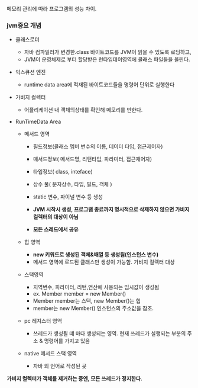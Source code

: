 메모리 관리에 따라 프로그램의 성능 차이.

### jvm중요 개념

- 클래스로더

  - 자바 컴파일러가 변경한.class 바이트코드를 JVM이 읽을 수 있도록 로딩하고, 
  - JVM이 운영체제로 부터 할당받은 런타임데이영역에 클래스 파일들을 올린다.
- 익스큐션 엔진

  - runtime data area에 적재된 바이트코드들을 명령어 단위로 실행한다
- 가비지 컬렉터

  - 어플리케이션 내 객체의상태를 확인해 메모리를 반한다.
- RunTimeData Area

  - 메서드 영역
    - 필드정보(클래스 멤버 변수의 이름, 데이터 타입, 접근제어자)
    
    - 매서드정보( 메서드명, 리턴타입, 파라미터, 접근재어자)
    
    - 타입정보( class, inteface)
    
    - 상수 풀( 문자상수, 타입, 필드, 객체 )
    
    - static 변수, 파이널 변수 등 생성
    
    - **JVM 시작시 생성, 프로그램 종료까지 명시적으로 삭제하지 않으면 가비지 컬렉터의 대상이 아님**
    
    - **모든 스레드에서 공유**
    
  - 힙 영역
    - **new 키워드로 생성된 객체&배열 등 생성됨(인스턴스 변수)**
    - 메서드 영역에 로드된 클래스만 생성이 가능함. 가비지 컬렉터 대상
  - 스택영역
    - 지역변수, 파라미터, 리턴,연산에 사용되는 임시값이 생성됨
    - ex. Member member = new Member()
    - Member member는 스택, new Member()는 힙
    - member는 new Member() 인스턴스의 주소값을 참조.
  - pc 레지스터 영역
    
    - 쓰레드가 생성될 떄 마다 생성되는 영역. 현재 쓰레드가 실행되는 부분의 주소 & 명령어를 가지고 있음
  - native 메서드 스택 영역
    
    - 자바 외 언어로 작성된 곳



**가비지 컬렉터가 객체를 제거하는 중엔, 모든 쓰레드가 정지한다.**



